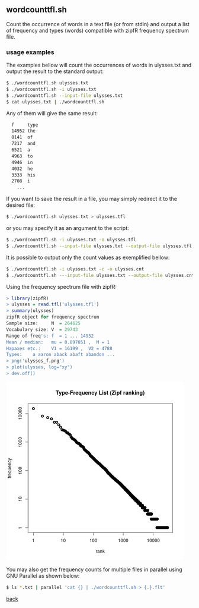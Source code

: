 ## wordcounttfl.sh 
Count the occurrence of words in a text file (or from stdin) and output a list of frequency and types (words) compatible with zipfR frequency spectrum file.

### usage examples
The examples bellow will count the occurrences of words in ulysses.txt and output the result to the standard output:
~~~ bash
$ ./wordcounttfl.sh ulysses.txt 
$ ./wordcounttfl.sh -i ulysses.txt
$ ./wordcounttfl.sh --input-file ulysses.txt
$ cat ulysses.txt | ./wordcounttfl.sh 
~~~ 
Any of them will give the same result:
~~~ txt
  f     type
  14952 the
  8141  of
  7217  and
  6521  a
  4963  to
  4946  in
  4032  he
  3333  his
  2708  i
    ...
~~~

If you want to save the result in a file, you may simply redirect it to the desired file:
~~~ bash
$ ./wordcounttfl.sh ulysses.txt > ulysses.tfl
~~~ 
or you may specify it as an argument to the script:
~~~ bash
$ ./wordcounttfl.sh -i ulysses.txt -o ulysses.tfl
$ ./wordcounttfl.sh --input-file ulysses.txt --output-file ulysses.tfl
~~~ 

It is possible to output only the count values as exemplified bellow:
~~~ bash
$ ./wordcounttfl.sh -i ulysses.txt -c -o ulysses.cnt
$ ./wordcounttfl.sh ---input-file ulysses.txt --output-file ulysses.cnt --counts
~~~ 

Using the frequency spectrum file with zipfR:
~~~ R
> library(zipfR)
> ulysses = read.tfl('ulysses.tfl')
> summary(ulysses)
zipfR object for frequency spectrum
Sample size:     N  = 264625 
Vocabulary size: V  = 29743 
Range of freq's: f  = 1 ... 14952 
Mean / median:   mu = 8.897051 ,  M = 1 
Hapaxes etc.:    V1 = 16199 ,  V2 = 4788 
Types:    a aaron aback abaft abandon ...
> png('ulysses_f.png')
> plot(ulysses, log="xy")
> dev.off()
~~~ 
![ulysses frequency spectrum](../images/ulysses_f.png)


You may also get the frequency counts for multiple files in parallel using GNU Parallel as shown below:
~~~ bash
$ ls *.txt | parallel 'cat {} | ./wordcounttfl.sh > {.}.flt'
~~~ 

[back](./)
